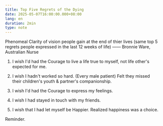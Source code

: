 ```yaml
---
title: Top Five Regrets of the Dying
date: 2025-05-07T16:00:00.000+08:00
lang: en
duration: 2min
type: note
---
```


Phenomeal Clarity of vision people gain at the end of thier lives (same top 5 regrets people expressed in the last 12 weeks of life) —— Bronnie Ware, Australian Nurse

1. I wish I'd had the <span font-bold font-mono text-blue>Courage</span> to live a life true to myself, not life other's expected for me.

2. I wish I hadn't worked so hard. (Every male patient) Felt they missed their children's youth & partner's companionship.

3. I wish I'd had the <span font-bold font-mono text-blue>Courage</span> to express my feelings.

4. I wish I had stayed in touch with my friends.

5. I wish that I had let myself be <span font-bold font-mono text-lime>Happier</span>. Realized happiness was a choice.

Reminder.
